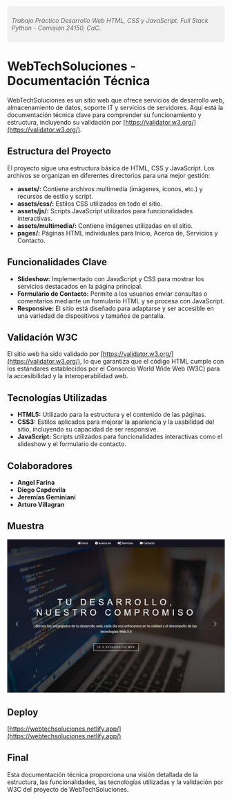 <div style="background-color: #f0f0f0; padding: 10px; border-radius: 5px; margin-bottom: 20px;">
    <p style="font-style: italic; color: #666; font-size: 14px;">Trabajo Práctico Desarrollo Web HTML, CSS y JavaScript. Full Stack Python - Comisión 24150, CaC.</p>
</div>

# WebTechSoluciones - Documentación Técnica

WebTechSoluciones es un sitio web que ofrece servicios de desarrollo web, almacenamiento de datos, soporte IT y servicios de servidores. Aquí está la documentación técnica clave para comprender su funcionamiento y estructura, incluyendo su validación por [https://validator.w3.org/](https://validator.w3.org/).

## Estructura del Proyecto
El proyecto sigue una estructura básica de HTML, CSS y JavaScript. Los archivos se organizan en diferentes directorios para una mejor gestión:

- **assets/:** Contiene archivos multimedia (imágenes, íconos, etc.) y recursos de estilo y script.
- **assets/css/:** Estilos CSS utilizados en todo el sitio.
- **assets/js/:** Scripts JavaScript utilizados para funcionalidades interactivas.
- **assets/multimedia/:** Contiene imágenes utilizadas en el sitio.
- **pages/:** Páginas HTML individuales para Inicio, Acerca de, Servicios y Contacto.

## Funcionalidades Clave
- **Slideshow:** Implementado con JavaScript y CSS para mostrar los servicios destacados en la página principal.
- **Formulario de Contacto:** Permite a los usuarios enviar consultas o comentarios mediante un formulario HTML y se procesa con JavaScript.
- **Responsive:** El sitio está diseñado para adaptarse y ser accesible en una variedad de dispositivos y tamaños de pantalla.

## Validación W3C
El sitio web ha sido validado por [https://validator.w3.org/](https://validator.w3.org/), lo que garantiza que el código HTML cumple con los estándares establecidos por el Consorcio World Wide Web (W3C) para la accesibilidad y la interoperabilidad web.

## Tecnologías Utilizadas
- **HTML5:** Utilizado para la estructura y el contenido de las páginas.
- **CSS3:** Estilos aplicados para mejorar la apariencia y la usabilidad del sitio, incluyendo su capacidad de ser responsive.
- **JavaScript:** Scripts utilizados para funcionalidades interactivas como el slideshow y el formulario de contacto.

## Colaboradores
- **Angel Farina**
- **Diego Capdevila**
- **Jeremías Geminiani**
- **Arturo Villagran**

## Muestra
![Ejemplo de Imagen](sample.png)

## Deploy
[https://webtechsoluciones.netlify.app/](https://webtechsoluciones.netlify.app/)

## Final
Esta documentación técnica proporciona una visión detallada de la estructura, las funcionalidades, las tecnologías utilizadas y la validación por W3C del proyecto de WebTechSoluciones.
